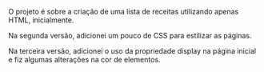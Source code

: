 O projeto é sobre a criação de uma lista de receitas utilizando apenas HTML, inicialmente.

Na segunda versão, adicionei um pouco de CSS para estilizar as páginas.

Na terceira versão, adicionei o uso da propriedade display na página inicial e fiz algumas alterações na cor de elementos.